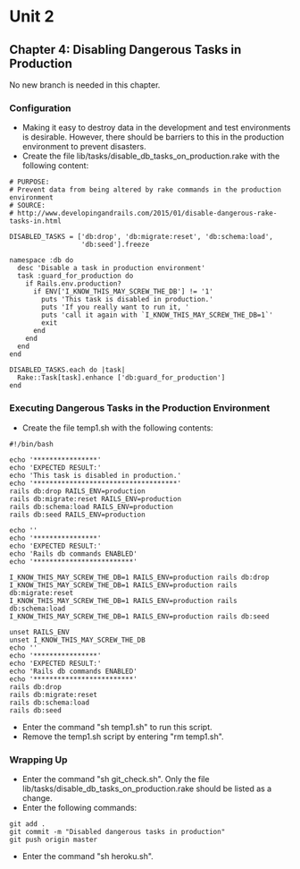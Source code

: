 # Unit 2
## Chapter 4: Disabling Dangerous Tasks in Production
No new branch is needed in this chapter.

### Configuration
*  Making it easy to destroy data in the development and test environments is desirable.  However, there should be barriers to this in the production environment to prevent disasters.
* Create the file lib/tasks/disable_db_tasks_on_production.rake with the following content:
```
# PURPOSE:
# Prevent data from being altered by rake commands in the production environment
# SOURCE:
# http://www.developingandrails.com/2015/01/disable-dangerous-rake-tasks-in.html

DISABLED_TASKS = ['db:drop', 'db:migrate:reset', 'db:schema:load',
                  'db:seed'].freeze

namespace :db do
  desc 'Disable a task in production environment'
  task :guard_for_production do
    if Rails.env.production?
      if ENV['I_KNOW_THIS_MAY_SCREW_THE_DB'] != '1'
        puts 'This task is disabled in production.'
        puts 'If you really want to run it, '
        puts 'call it again with `I_KNOW_THIS_MAY_SCREW_THE_DB=1`'
        exit
      end
    end
  end
end

DISABLED_TASKS.each do |task|
  Rake::Task[task].enhance ['db:guard_for_production']
end
```
### Executing Dangerous Tasks in the Production Environment
* Create the file temp1.sh with the following contents:
```
#!/bin/bash

echo '****************'
echo 'EXPECTED RESULT:'
echo 'This task is disabled in production.'
echo '************************************'
rails db:drop RAILS_ENV=production
rails db:migrate:reset RAILS_ENV=production
rails db:schema:load RAILS_ENV=production
rails db:seed RAILS_ENV=production

echo ''
echo '****************'
echo 'EXPECTED RESULT:'
echo 'Rails db commands ENABLED'
echo '*************************'

I_KNOW_THIS_MAY_SCREW_THE_DB=1 RAILS_ENV=production rails db:drop
I_KNOW_THIS_MAY_SCREW_THE_DB=1 RAILS_ENV=production rails db:migrate:reset
I_KNOW_THIS_MAY_SCREW_THE_DB=1 RAILS_ENV=production rails db:schema:load
I_KNOW_THIS_MAY_SCREW_THE_DB=1 RAILS_ENV=production rails db:seed

unset RAILS_ENV
unset I_KNOW_THIS_MAY_SCREW_THE_DB
echo ''
echo '****************'
echo 'EXPECTED RESULT:'
echo 'Rails db commands ENABLED'
echo '*************************'
rails db:drop
rails db:migrate:reset
rails db:schema:load
rails db:seed
```
* Enter the command "sh temp1.sh" to run this script.
* Remove the temp1.sh script by entering "rm temp1.sh".

### Wrapping Up
* Enter the command "sh git_check.sh".  Only the file lib/tasks/disable_db_tasks_on_production.rake should be listed as a change.
* Enter the following commands:
```
git add .
git commit -m "Disabled dangerous tasks in production"
git push origin master
```
* Enter the command "sh heroku.sh".
